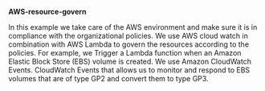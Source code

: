 **AWS-resource-govern**

In this example  we take care of the AWS environment and make sure it is in compliance with the organizational policies.
We use AWS cloud watch in combination with AWS Lambda to govern the resources according to the policies.
For example, we Trigger a Lambda function when an Amazon Elastic Block Store (EBS) volume is created. We use Amazon CloudWatch Events. CloudWatch Events that allows us to monitor and respond to EBS volumes that are of type GP2 and convert them to type GP3.
